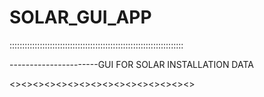 # SOLAR_GUI_APP
:::::::::::::::::::::::::::::::::::::::::::::::::::::::::::::::::::::

----------------------GUI FOR SOLAR INSTALLATION DATA

<><><><><><><><><><><><><><><><>
